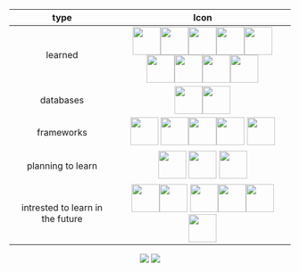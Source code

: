 <div align="center">

| type           |                                                        Icon                                                        | 
|:-------------: | :---------------------------------------------------------------------------------------------------------------------------: | 
|    learned     |              <img height="50" src="https://user-images.githubusercontent.com/25181517/192158954-f88b5814-d510-4564-b285-dff7d6400dad.png"><img height="50" src="https://user-images.githubusercontent.com/25181517/183898674-75a4a1b1-f960-4ea9-abcb-637170a00a75.png"><img height="50" src="https://user-images.githubusercontent.com/25181517/117447155-6a868a00-af3d-11eb-9cfe-245df15c9f3f.png"><img height="50" src="https://user-images.githubusercontent.com/25181517/183890598-19a0ac2d-e88a-4005-a8df-1ee36782fde1.png"><img height="50" src="https://user-images.githubusercontent.com/25181517/183568594-85e280a7-0d7e-4d1a-9028-c8c2209e073c.png"><img height="50" src="https://user-images.githubusercontent.com/25181517/117201156-9a724800-adec-11eb-9a9d-3cd0f67da4bc.png"><img height="50" src="https://user-images.githubusercontent.com/25181517/183423507-c056a6f9-1ba8-4312-a350-19bcbc5a8697.png"><img height="50" src="https://user-images.githubusercontent.com/25181517/183570228-6a040b9f-3ddf-47a2-a201-743121dac664.png"><img height="50" src="https://user-images.githubusercontent.com/25181517/192599922-3a8ceb1c-ff1d-40bc-b73c-99ea1182d8ad.png">| 
| databases      |<img height="50" src="https://user-images.githubusercontent.com/25181517/183896128-ec99105a-ec1a-4d85-b08b-1aa1620b2046.png"><img height="50" src="https://user-images.githubusercontent.com/25181517/182884177-d48a8579-2cd0-447a-b9a6-ffc7cb02560e.png">|
| frameworks     |          <img height='50' src='https://user-images.githubusercontent.com/109927235/216814086-699099d9-4c6c-4e63-b060-1fc02775fdf0.png' >  <img height="50" src="https://user-images.githubusercontent.com/25181517/183897015-94a058a6-b86e-4e42-a37f-bf92061753e5.png"><img height="50" src="https://user-images.githubusercontent.com/25181517/183859966-a3462d8d-1bc7-4880-b353-e2cbed900ed6.png"><img height='50' src="https://user-images.githubusercontent.com/109927235/233863288-7e48e786-0930-4d69-87b6-d6636d1453dc.png"> <img height='50' src="https://user-images.githubusercontent.com/109927235/233863311-6b083e65-4dc4-44ef-92d6-81c30ccb158b.png"> |
|planning to learn|<img height='50' src="https://user-images.githubusercontent.com/109927235/233863968-8fa3cbb2-ccdd-492a-8ce0-1bb08f4b3e13.png"> <img height='50' src="https://user-images.githubusercontent.com/109927235/233863640-22d72f00-ca29-42e5-96ab-deb18786f7cd.png"> <img height='50' src="https://user-images.githubusercontent.com/109927235/233864438-6675839b-ba10-487c-b63f-cb9482c217f6.png">|
|intrested to learn in the future|  <img height="50" src="https://user-images.githubusercontent.com/25181517/186150365-da1eccce-6201-487c-8649-45e9e99435fd.png"><img height="50" src="https://user-images.githubusercontent.com/25181517/186150304-1568ffdf-4c62-4bdc-9cf1-8d8efcea7c5b.png"> <img height='50' src="https://user-images.githubusercontent.com/109927235/233864241-91c6677e-aaf1-4b5d-a9ef-4c6aa0c8cba9.png"><img height='50' src="https://user-images.githubusercontent.com/109927235/233864303-22b61400-ff08-4898-a107-c5031b8a6d72.png"><img height='50' src="https://user-images.githubusercontent.com/109927235/234891397-102a7088-be9c-4a79-b054-8a9b56888e30.png"><img height='50' src="https://github.com/ilyes-guy/ilyes-guy/assets/109927235/ce2d7175-936e-41fe-9a10-8175869441d3">|










<!-- ![Anurag's GitHub stats](https://github-readme-stats.vercel.app/api?username=/ilyes-guy&show_icons=true&theme=radical) -->
<!--
[![Anurag's GitHub stats](https://github-readme-stats.vercel.app/api?username=ilyes-guy&show_icons=true&theme=radical&count_private=true)](https://github.com/anuraghazra/github-readme-stats)


[![Top Langs](https://github-readme-stats.vercel.app/api/top-langs/?username=ilyes-guy&count_private=true&theme=radical)](https://github.com/anuraghazra/github-readme-stats)
-->



![](https://raw.githubusercontent.com/ilyes-guy/stats/master/generated/overview.svg#gh-dark-mode-only)
![](https://raw.githubusercontent.com/ilyes-guy/stats/master/generated/languages.svg#gh-dark-mode-only)
</div>
